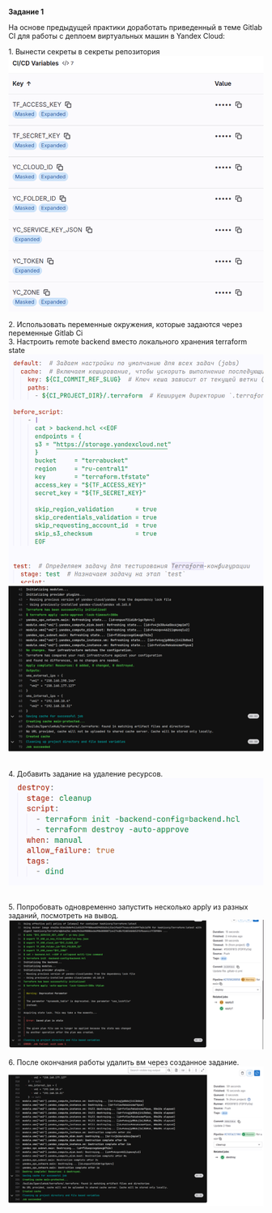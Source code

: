 **Задание 1**

На основе предыдущей практики доработать приведенный в теме Gitlab CI для работы с деплоем виртуальных машин в Yandex Cloud:

1\. Вынести секреты в секреты репозитория  
![663c3c607c905bbfcbac1a715b62a478.png](../../../_resources/663c3c607c905bbfcbac1a715b62a478.png)

2\. Использовать переменные окружения, которые задаются через переменные Gitlab Ci  
3\. Настроить remote backend вместо локального хранения terraform state  
![bc30b5983367f34dbb1a89faaa4e839a.png](../../../_resources/bc30b5983367f34dbb1a89faaa4e839a.png)  
![5141afd94de81e4f0a9504f1e3c8cc4a.png](../../../_resources/5141afd94de81e4f0a9504f1e3c8cc4a.png)  
<br/>

4\. Добавить задание на удаление ресурсов.  
![a7d8c258fed964db9575564b45fb7d08.png](../../../_resources/a7d8c258fed964db9575564b45fb7d08.png)  
<br/>

5\. Попробовать одновременно запустить несколько apply из разных заданий, посмотреть на вывод.  
![cad813d7dc5814c04eef7484111209eb.png](../../../_resources/cad813d7dc5814c04eef7484111209eb.png)

6\. После окончания работы удалить вм через созданное задание.  
![19f109cc94331b3e9b659c8d31b611cb.png](../../../_resources/19f109cc94331b3e9b659c8d31b611cb.png)